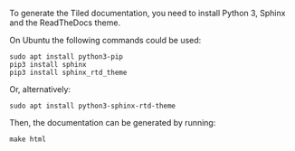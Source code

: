 To generate the Tiled documentation, you need to install Python 3, Sphinx and
the ReadTheDocs theme.

On Ubuntu the following commands could be used:

    sudo apt install python3-pip
    pip3 install sphinx
    pip3 install sphinx_rtd_theme

Or, alternatively:

    sudo apt install python3-sphinx-rtd-theme

Then, the documentation can be generated by running:

    make html
